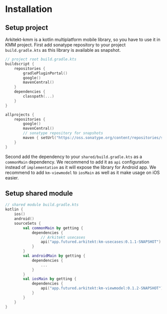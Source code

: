 # Installation

## Setup project

Arkitekt-kmm is a kotlin multiplatform mobile library, so you have to use it in KMM project.
First add sonatype repository to your project `build.gradle.kts` as this library is available as snapshot.
```kotlin
// project root build.gradle.kts
buildscript {
    repositories {
        gradlePluginPortal()
        google()
        mavenCentral()
    }
    dependencies {
        classpath(...)
    }
}

allprojects {
    repositories {
        google()
        mavenCentral()
        // sonatype repository for snapshots
        maven { setUrl("https://oss.sonatype.org/content/repositories/snapshots/") }
    }
}
```
Second add the dependency to your `shared/build.gradle.kts` as a `commonMain` dependency. We recommend
to add it as `api` configuration instead of `implementation` as it will expose the library for Android app.
We recommend to add `km-viewmodel` to `iosMain` as well as it make usage on iOS easier.

## Setup shared module
```kotlin
// shared module build.gradle.kts
kotlin {
    ios()
    android()
    sourceSets {
        val commonMain by getting {
            dependencies {
                // Arkitekt usecases
                api("app.futured.arkitekt:km-usecases:0.1.1-SNAPSHOT")
            }
        }
        val androidMain by getting {
            dependencies {
                ...
            }
        }
        val iosMain by getting {
            dependencies {
                api("app.futured.arkitekt:km-viewmodel:0.1.2-SNAPSHOT")
            }
        }
    }
}
```
